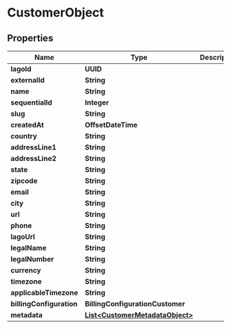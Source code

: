 

# CustomerObject


## Properties

| Name | Type | Description | Notes |
|------------ | ------------- | ------------- | -------------|
|**lagoId** | **UUID** |  |  |
|**externalId** | **String** |  |  |
|**name** | **String** |  |  [optional] |
|**sequentialId** | **Integer** |  |  |
|**slug** | **String** |  |  |
|**createdAt** | **OffsetDateTime** |  |  [optional] |
|**country** | **String** |  |  [optional] |
|**addressLine1** | **String** |  |  [optional] |
|**addressLine2** | **String** |  |  [optional] |
|**state** | **String** |  |  [optional] |
|**zipcode** | **String** |  |  [optional] |
|**email** | **String** |  |  [optional] |
|**city** | **String** |  |  [optional] |
|**url** | **String** |  |  [optional] |
|**phone** | **String** |  |  [optional] |
|**lagoUrl** | **String** |  |  [optional] |
|**legalName** | **String** |  |  [optional] |
|**legalNumber** | **String** |  |  [optional] |
|**currency** | **String** |  |  [optional] |
|**timezone** | **String** |  |  [optional] |
|**applicableTimezone** | **String** |  |  [optional] |
|**billingConfiguration** | **BillingConfigurationCustomer** |  |  [optional] |
|**metadata** | [**List&lt;CustomerMetadataObject&gt;**](CustomerMetadataObject.md) |  |  [optional] |



